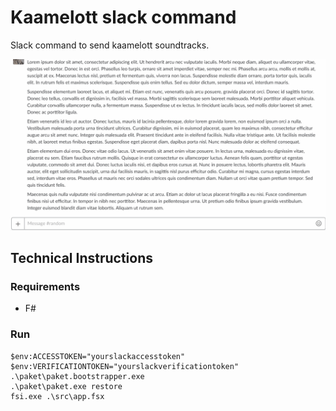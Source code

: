 # Kaamelott slack command

Slack command to send kaamelott soundtracks.

![example](/screenshot.gif "example")

## Technical Instructions

### Requirements
- F# 

### Run

```
$env:ACCESSTOKEN="yourslackaccesstoken"
$env:VERIFICATIONTOKEN="yourslackverificationtoken"
.\paket\paket.bootstrapper.exe
.\paket\paket.exe restore
fsi.exe .\src\app.fsx
```